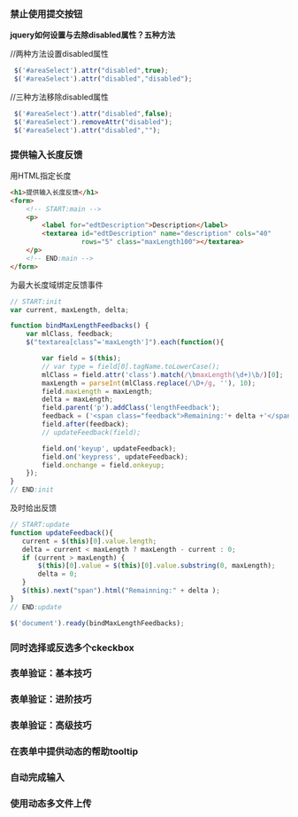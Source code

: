 ### 禁止使用提交按钮

**jquery如何设置与去除disabled属性？五种方法**

//两种方法设置disabled属性

```js
 $('#areaSelect').attr("disabled",true);
 $('#areaSelect').attr("disabled","disabled");
```

//三种方法移除disabled属性

```js
 $('#areaSelect').attr("disabled",false);
 $('#areaSelect').removeAttr("disabled");
 $('#areaSelect').attr("disabled","");
```

### 提供输入长度反馈

用HTML指定长度

```html
<h1>提供输入长度反馈</h1>
<form>
    <!-- START:main -->
    <p>
        <label for="edtDescription">Description</label>
        <textarea id="edtDescription" name="description" cols="40"
                  rows="5" class="maxLength100"></textarea>
    </p>
    <!-- END:main -->
</form>
```

为最大长度域绑定反馈事件

```js
// START:init
var current, maxLength, delta;

function bindMaxLengthFeedbacks() {
    var mlClass, feedback;
    $("textarea[class^='maxLength']").each(function(){

        var field = $(this);
        // var type = field[0].tagName.toLowerCase();
        mlClass = field.attr('class').match(/\bmaxLength(\d+)\b/)[0];
        maxLength = parseInt(mlClass.replace(/\D+/g, ''), 10);
        field.maxLength = maxLength;
        delta = maxLength;
        field.parent('p').addClass('lengthFeedback');
        feedback = ('<span class="feedback">Remaining:'+ delta +'</span>');
        field.after(feedback);
        // updateFeedback(field);

        field.on('keyup', updateFeedback);
        field.on('keypress', updateFeedback);
        field.onchange = field.onkeyup;
    });
}
// END:init
```

及时给出反馈

```js
// START:update
function updateFeedback(){
   current = $(this)[0].value.length;
   delta = current < maxLength ? maxLength - current : 0;
   if (current > maxLength) {
       $(this)[0].value = $(this)[0].value.substring(0, maxLength);
       delta = 0;
   }
   $(this).next("span").html("Remainning:" + delta );
}
// END:update

$('document').ready(bindMaxLengthFeedbacks);
```

### 同时选择或反选多个ckeckbox

### 表单验证：基本技巧

### 表单验证：进阶技巧

### 表单验证：高级技巧

### 在表单中提供动态的帮助tooltip

### 自动完成输入

### 使用动态多文件上传



